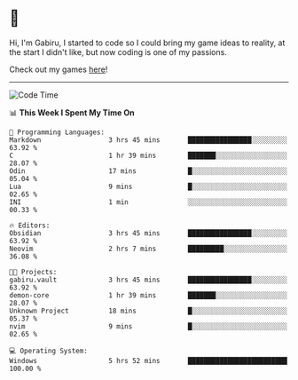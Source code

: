 # 🐀

Hi, I'm Gabiru, I started to code so I could bring my game ideas to reality, at the start I didn't like, but now coding is one of my passions.

Check out my games [here](https://gabiru.art/projetos/)!

---

<!--START_SECTION:waka-->
![Code Time](http://img.shields.io/badge/Code%20Time-462%20hrs%206%20mins-blue)

📊 **This Week I Spent My Time On** 

```text
💬 Programming Languages: 
Markdown                 3 hrs 45 mins       ████████████████░░░░░░░░░   63.92 % 
C                        1 hr 39 mins        ███████░░░░░░░░░░░░░░░░░░   28.07 % 
Odin                     17 mins             █░░░░░░░░░░░░░░░░░░░░░░░░   05.04 % 
Lua                      9 mins              █░░░░░░░░░░░░░░░░░░░░░░░░   02.65 % 
INI                      1 min               ░░░░░░░░░░░░░░░░░░░░░░░░░   00.33 % 

🔥 Editors: 
Obsidian                 3 hrs 45 mins       ████████████████░░░░░░░░░   63.92 % 
Neovim                   2 hrs 7 mins        █████████░░░░░░░░░░░░░░░░   36.08 % 

🐱‍💻 Projects: 
gabiru.vault             3 hrs 45 mins       ████████████████░░░░░░░░░   63.92 % 
demon-core               1 hr 39 mins        ███████░░░░░░░░░░░░░░░░░░   28.07 % 
Unknown Project          18 mins             █░░░░░░░░░░░░░░░░░░░░░░░░   05.37 % 
nvim                     9 mins              █░░░░░░░░░░░░░░░░░░░░░░░░   02.65 % 

💻 Operating System: 
Windows                  5 hrs 52 mins       █████████████████████████   100.00 % 
```


<!--END_SECTION:waka-->
